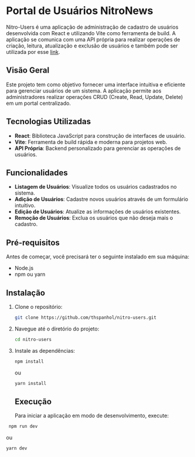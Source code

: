 # Portal de Usuários NitroNews

Nitro-Users é uma aplicação de administração de cadastro de usuários desenvolvida com React e utilizando Vite como ferramenta de build. A aplicação se comunica com uma API própria para realizar operações de criação, leitura, atualização e exclusão de usuários e também pode ser utilizada por esse [link](https://thspanhol.github.io/nitro-users/).

## Visão Geral

Este projeto tem como objetivo fornecer uma interface intuitiva e eficiente para gerenciar usuários de um sistema. A aplicação permite aos administradores realizar operações CRUD (Create, Read, Update, Delete) em um portal centralizado.

## Tecnologias Utilizadas

- **React**: Biblioteca JavaScript para construção de interfaces de usuário.
- **Vite**: Ferramenta de build rápida e moderna para projetos web.
- **API Própria**: Backend personalizado para gerenciar as operações de usuários.

## Funcionalidades

- **Listagem de Usuários**: Visualize todos os usuários cadastrados no sistema.
- **Adição de Usuários**: Cadastre novos usuários através de um formulário intuitivo.
- **Edição de Usuários**: Atualize as informações de usuários existentes.
- **Remoção de Usuários**: Exclua os usuários que não deseja mais o cadastro.

## Pré-requisitos

Antes de começar, você precisará ter o seguinte instalado em sua máquina:

- Node.js
- npm ou yarn

## Instalação

1. Clone o repositório:

   ```bash
   git clone https://github.com/thspanhol/nitro-users.git
   ````
2. Navegue até o diretório do projeto:

   ```bash
   cd nitro-users
   ````
3. Instale as dependências:

   ```bash
   npm install
   ````
   ou
   ```bash
   yarn install
   ````

   ## Execução

   Para iniciar a aplicação em modo de desenvolvimento, execute:

  ```bash
   npm run dev
   ````
   ou
   ```bash
   yarn dev
   ````